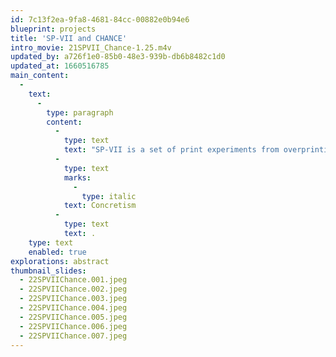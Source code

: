```yaml
---
id: 7c13f2ea-9fa8-4681-84cc-00882e0b94e6
blueprint: projects
title: 'SP-VII and CHANCE'
intro_movie: 21SPVII_Chance-1.25.m4v
updated_by: a726f1e0-85b0-48e3-939b-db6b8482c1d0
updated_at: 1660516785
main_content:
  -
    text:
      -
        type: paragraph
        content:
          -
            type: text
            text: "SP-VII is a set of print experiments from overprinting the separate screens used for the SP-VI serigraphs but combined their overprints via a “chance” operating system. These continue to amplify the principles of\_"
          -
            type: text
            marks:
              -
                type: italic
            text: Concretism
          -
            type: text
            text: .
    type: text
    enabled: true
explorations: abstract
thumbnail_slides:
  - 22SPVIIChance.001.jpeg
  - 22SPVIIChance.002.jpeg
  - 22SPVIIChance.003.jpeg
  - 22SPVIIChance.004.jpeg
  - 22SPVIIChance.005.jpeg
  - 22SPVIIChance.006.jpeg
  - 22SPVIIChance.007.jpeg
---
```


